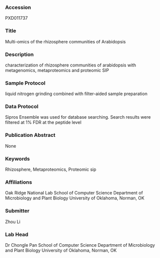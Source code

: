### Accession
PXD011737

### Title
Multi-omics of the rhizosphere communities of Arabidopsis

### Description
characterization of rhizosphere communities of arabidopsis with metagenomics, metaproteomics and proteomic SIP

### Sample Protocol
liquid nitrogen grinding combined with filter-aided sample preparation

### Data Protocol
Sipros Ensemble was used for database searching. Search results were filtered at 1% FDR at the peptide level

### Publication Abstract
None

### Keywords
Rhizosphere, Metaproteomics, Proteomic sip

### Affiliations
Oak Ridge National Lab
School of Computer Science Department of Microbiology and Plant Biology University of Oklahoma, Norman, OK

### Submitter
Zhou Li

### Lab Head
Dr Chongle Pan
School of Computer Science Department of Microbiology and Plant Biology University of Oklahoma, Norman, OK



